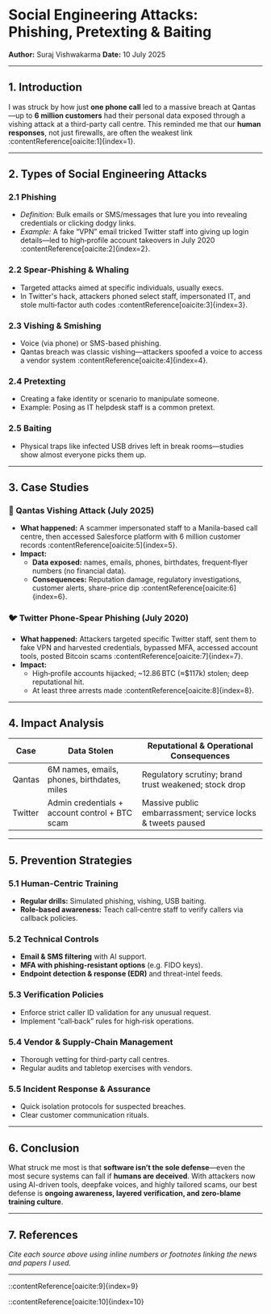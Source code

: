 # Social Engineering Attacks: Phishing, Pretexting & Baiting  
**Author:** Suraj Vishwakarma 
**Date:** 10 July 2025 

---

## 1. Introduction  
I was struck by how just **one phone call** led to a massive breach at Qantas—up to **6 million customers** had their personal data exposed through a vishing attack at a third-party call centre. This reminded me that our **human responses**, not just firewalls, are often the weakest link :contentReference[oaicite:1]{index=1}.

---

## 2. Types of Social Engineering Attacks  

### 2.1 Phishing  
- *Definition:* Bulk emails or SMS/messages that lure you into revealing credentials or clicking dodgy links.  
- *Example:* A fake “VPN” email tricked Twitter staff into giving up login details—led to high‑profile account takeovers in July 2020 :contentReference[oaicite:2]{index=2}.

### 2.2 Spear‑Phishing & Whaling  
- Targeted attacks aimed at specific individuals, usually execs.  
- In Twitter's hack, attackers phoned select staff, impersonated IT, and stole multi‑factor auth codes :contentReference[oaicite:3]{index=3}.

### 2.3 Vishing & Smishing  
- Voice (via phone) or SMS-based phishing.  
- Qantas breach was classic vishing—attackers spoofed a voice to access a vendor system :contentReference[oaicite:4]{index=4}.

### 2.4 Pretexting  
- Creating a fake identity or scenario to manipulate someone.  
- Example: Posing as IT helpdesk staff is a common pretext.

### 2.5 Baiting  
- Physical traps like infected USB drives left in break rooms—studies show almost everyone picks them up.

---

## 3. Case Studies  

### 🛫 Qantas Vishing Attack (July 2025)  
- **What happened:** A scammer impersonated staff to a Manila-based call centre, then accessed Salesforce platform with 6 million customer records :contentReference[oaicite:5]{index=5}.  
- **Impact:**
  - **Data exposed:** names, emails, phones, birthdates, frequent‑flyer numbers (no financial data).
  - **Consequences:** Reputation damage, regulatory investigations, customer alerts, share-price dip :contentReference[oaicite:6]{index=6}.

### 🐦 Twitter Phone-Spear Phishing (July 2020)  
- **What happened:** Attackers targeted specific Twitter staff, sent them to fake VPN and harvested credentials, bypassed MFA, accessed account tools, posted Bitcoin scams :contentReference[oaicite:7]{index=7}.  
- **Impact:**
  - High‑profile accounts hijacked; ~12.86 BTC (≈$117k) stolen; deep reputational hit.  
  - At least three arrests made :contentReference[oaicite:8]{index=8}.

---

## 4. Impact Analysis

| Case    | Data Stolen                                     | Reputational & Operational Consequences                  |
|---------|--------------------------------------------------|----------------------------------------------------------|
| Qantas  | 6M names, emails, phones, birthdates, miles     | Regulatory scrutiny; brand trust weakened; stock drop   |
| Twitter | Admin credentials + account control + BTC scam  | Massive public embarrassment; service locks & tweets paused |

---

## 5. Prevention Strategies  

### 5.1 Human-Centric Training  
- **Regular drills:** Simulated phishing, vishing, USB baiting.  
- **Role‑based awareness:** Teach call‑centre staff to verify callers via callback policies.

### 5.2 Technical Controls  
- **Email & SMS filtering** with AI support.  
- **MFA with phishing-resistant options** (e.g. FIDO keys).  
- **Endpoint detection & response (EDR)** and threat-intel feeds.

### 5.3 Verification Policies  
- Enforce strict caller ID validation for any unusual request.  
- Implement “call‑back” rules for high‑risk operations.

### 5.4 Vendor & Supply‑Chain Management  
- Thorough vetting for third-party call centres.  
- Regular audits and tabletop exercises with vendors.

### 5.5 Incident Response & Assurance  
- Quick isolation protocols for suspected breaches.  
- Clear customer communication rituals.

---

## 6. Conclusion  
What struck me most is that **software isn’t the sole defense**—even the most secure systems can fall if **humans are deceived**. With attackers now using AI-driven tools, deepfake voices, and highly tailored scams, our best defense is **ongoing awareness, layered verification, and zero‑blame training culture**.

---

## 7. References  
*Cite each source above using inline numbers or footnotes linking the news and papers I used.*

---

::contentReference[oaicite:9]{index=9}

::contentReference[oaicite:10]{index=10}
